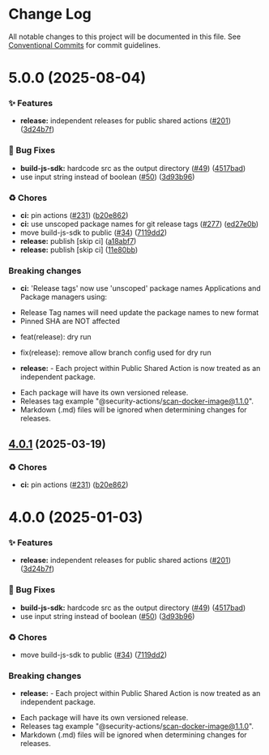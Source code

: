 # Change Log

All notable changes to this project will be documented in this file.
See [Conventional Commits](https://conventionalcommits.org) for commit guidelines.

# 5.0.0 (2025-08-04)


### ✨ Features

* **release:** independent releases for public shared actions ([#201](https://github.com/Kong/public-shared-actions/issues/201)) ([3d24b7f](https://github.com/Kong/public-shared-actions/commit/3d24b7f70c912df037063a571e59e789f4e49fc2))


### 🐛 Bug Fixes

* **build-js-sdk:** hardcode src as the output directory ([#49](https://github.com/Kong/public-shared-actions/issues/49)) ([4517bad](https://github.com/Kong/public-shared-actions/commit/4517bad0f9414091f830ddc739cfc3df214d903a))
* use input string instead of boolean ([#50](https://github.com/Kong/public-shared-actions/issues/50)) ([3d93b96](https://github.com/Kong/public-shared-actions/commit/3d93b96af46a4f38d62cb65ab0c221aa3531522c))


### ♻️ Chores

* **ci:** pin actions ([#231](https://github.com/Kong/public-shared-actions/issues/231)) ([b20e862](https://github.com/Kong/public-shared-actions/commit/b20e862374458b5a3be19d2934de79e0529e0c88))
* **ci:** use unscoped package names for git release tags ([#277](https://github.com/Kong/public-shared-actions/issues/277)) ([ed27e0b](https://github.com/Kong/public-shared-actions/commit/ed27e0b1baa15f43ad10420444bdd4f2fc2b3dab))
* move build-js-sdk to public ([#34](https://github.com/Kong/public-shared-actions/issues/34)) ([7119dd2](https://github.com/Kong/public-shared-actions/commit/7119dd21a38e4fc6e879f9c9fff2e593966c43a5))
* **release:** publish [skip ci] ([a18abf7](https://github.com/Kong/public-shared-actions/commit/a18abf762d6e2444bcbfd20de70451ea1e3bc1b1))
* **release:** publish [skip ci] ([11e80bb](https://github.com/Kong/public-shared-actions/commit/11e80bb231ae182696a52f7ec7b0b9fae53303bf))


### Breaking changes

* **ci:** 'Release tags' now use 'unscoped' package names
Applications and Package managers using:
- Release Tag names will need update the package names to new format
- Pinned SHA are NOT affected

* feat(release): dry run

* fix(release): remove allow branch config used for dry run
* **release:** - Each project within Public Shared Action is now treated as an independent package.
- Each package will have its own versioned release.
- Releases tag example "@security-actions/scan-docker-image@1.1.0".
- Markdown (.md) files will be ignored when determining changes for releases.





## [4.0.1](https://github.com/Kong/public-shared-actions/compare/@code-build-actions/build-js-sdk@4.0.0...@code-build-actions/build-js-sdk@4.0.1) (2025-03-19)


### ♻️ Chores

* **ci:** pin actions ([#231](https://github.com/Kong/public-shared-actions/issues/231)) ([b20e862](https://github.com/Kong/public-shared-actions/commit/b20e862374458b5a3be19d2934de79e0529e0c88))





# 4.0.0 (2025-01-03)


### ✨ Features

* **release:** independent releases for public shared actions ([#201](https://github.com/Kong/public-shared-actions/issues/201)) ([3d24b7f](https://github.com/Kong/public-shared-actions/commit/3d24b7f70c912df037063a571e59e789f4e49fc2))


### 🐛 Bug Fixes

* **build-js-sdk:** hardcode src as the output directory ([#49](https://github.com/Kong/public-shared-actions/issues/49)) ([4517bad](https://github.com/Kong/public-shared-actions/commit/4517bad0f9414091f830ddc739cfc3df214d903a))
* use input string instead of boolean ([#50](https://github.com/Kong/public-shared-actions/issues/50)) ([3d93b96](https://github.com/Kong/public-shared-actions/commit/3d93b96af46a4f38d62cb65ab0c221aa3531522c))


### ♻️ Chores

* move build-js-sdk to public ([#34](https://github.com/Kong/public-shared-actions/issues/34)) ([7119dd2](https://github.com/Kong/public-shared-actions/commit/7119dd21a38e4fc6e879f9c9fff2e593966c43a5))


### Breaking changes

* **release:** - Each project within Public Shared Action is now treated as an independent package.
- Each package will have its own versioned release.
- Releases tag example "@security-actions/scan-docker-image@1.1.0".
- Markdown (.md) files will be ignored when determining changes for releases.
